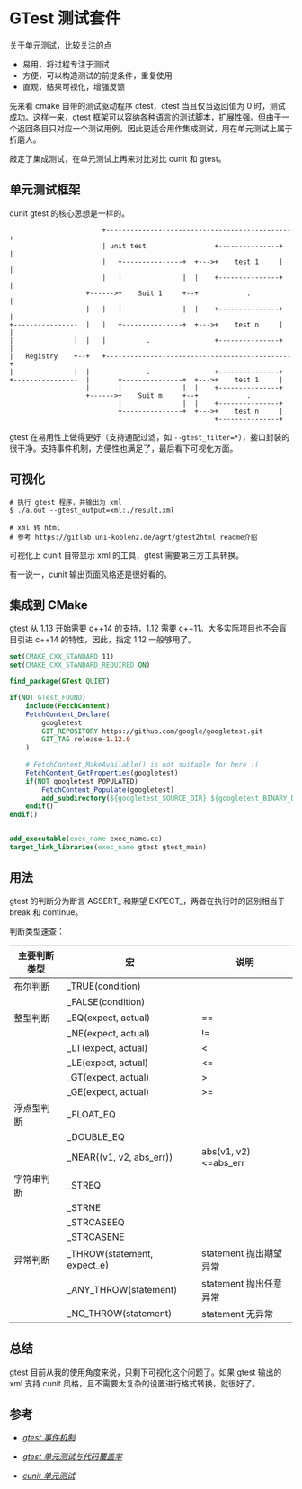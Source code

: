 # GTest 测试套件

关于单元测试，比较关注的点

- 易用，将过程专注于测试
- 方便，可以构造测试的前提条件，重复使用
- 直观，结果可视化，增强反馈

先来看 cmake 自带的测试驱动程序 ctest，ctest 当且仅当返回值为 0 时，测试成功。这样一来，ctest 框架可以容纳各种语言的测试脚本，扩展性强。但由于一个返回条目只对应一个测试用例，因此更适合用作集成测试，用在单元测试上属于折磨人。

敲定了集成测试，在单元测试上再来对比对比 cunit 和 gtest。

## 单元测试框架

cunit gtest 的核心思想是一样的。

```shell
                       +----------------------------------------------+
                       | unit test                 +---------------+  |
                       |   +---------------+  +--->+    test 1     |  |
                       |   |               |  |    +---------------+  |
                   +------>+    Suit 1     +--+            .          |
                   |   |   |               |  |    +---------------+  |
+----------------  |   |   +---------------+  +--->+    test n     |  |
|               |  |   |          .                +---------------+  |
|   Registry    +--+   +----------------------------------------------+
|               |  |              .                +---------------+
+----------------  |       +---------------+  +--->+    test 1     |
                   |       |               |  |    +---------------+
                   +------>+    Suit m     +--+            .
                           |               |  |    +---------------+
                           +---------------+  +--->+    test n     |
                                                   +---------------+
```

gtest 在易用性上做得更好（支持通配过滤，如 `--gtest_filter=*`），接口封装的很干净。支持事件机制，方便性也满足了，最后看下可视化方面。


## 可视化

```shell
# 执行 gtest 程序，并输出为 xml
$ ./a.out --gtest_output=xml:./result.xml

# xml 转 html
# 参考 https://gitlab.uni-koblenz.de/agrt/gtest2html readme介绍
```

可视化上 cunit 自带显示 xml 的工具，gtest 需要第三方工具转换。

有一说一，cunit 输出页面风格还是很好看的。



## 集成到 CMake

gtest 从 1.13 开始需要 c++14 的支持，1.12 需要 c++11。大多实际项目也不会盲目引进 c++14 的特性，因此，指定 1.12 一般够用了。

```cmake
set(CMAKE_CXX_STANDARD 11)
set(CMAKE_CXX_STANDARD_REQUIRED ON)

find_package(GTest QUIET)

if(NOT GTest_FOUND)
    include(FetchContent)
    FetchContent_Declare(
        googletest
        GIT_REPOSITORY https://github.com/google/googletest.git
        GIT_TAG release-1.12.0
    )
	
	# FetchContent_MakeAvailable() is not suitable for here :(
    FetchContent_GetProperties(googletest)
    if(NOT googletest_POPULATED)
    	FetchContent_Populate(googletest)
        add_subdirectory(${googletest_SOURCE_DIR} ${googletest_BINARY_DIR})
    endif()
endif()


add_executable(exec_name exec_name.cc)
target_link_libraries(exec_name gtest gtest_main)
```



## 用法



gtest 的判断分为断言 ASSERT_ 和期望 EXPECT_，两者在执行时的区别相当于 break 和 continue。

判断类型速查：

| 主要判断类型 | 宏                          | 说明                   |
| ------------ | --------------------------- | ---------------------- |
| 布尔判断     | _TRUE(condition)            |                        |
|              | _FALSE(condition)           |                        |
| 整型判断     | _EQ(expect, actual)         | ==                     |
|              | _NE(expect, actual)         | !=                     |
|              | _LT(expect, actual)         | <                      |
|              | _LE(expect, actual)         | <=                     |
|              | _GT(expect, actual)         | >                      |
|              | _GE(expect, actual)         | >=                     |
| 浮点型判断   | _FLOAT_EQ                   |                        |
|              | _DOUBLE_EQ                  |                        |
|              | _NEAR((v1, v2, abs_err))    | abs(v1, v2) <=abs_err  |
| 字符串判断   | _STREQ                      |                        |
|              | _STRNE                      |                        |
|              | _STRCASEEQ                  |                        |
|              | _STRCASENE                  |                        |
| 异常判断     | _THROW(statement, expect_e) | statement 抛出期望异常 |
|              | _ANY_THROW(statement)       | statement 抛出任意异常 |
|              | _NO_THROW(statement)        | statement 无异常       |



## 总结

gtest 目前从我的使用角度来说，只剩下可视化这个问题了。如果 gtest 输出的 xml 支持 cunit 风格，且不需要太复杂的设置进行格式转换，就很好了。 

## 参考

- *[gtest 事件机制](https://www.cnblogs.com/coderzh/archive/2009/04/06/1430396.html)*

- *[gtest 单元测试与代码覆盖率](https://paul.pub/gtest-and-coverage/)*

- *[cunit 单元测试](https://www.cnblogs.com/linux-sir/archive/2012/08/25/2654557.html)*
